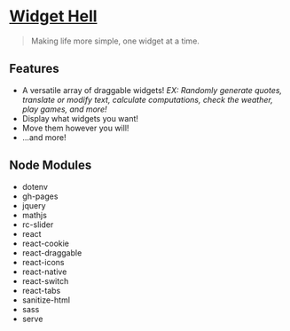 # [Widget Hell](https://kylebuii.github.io/Widget-Hell/)
> Making life more simple, one widget at a time.

## Features
- A versatile array of draggable widgets! _EX: Randomly generate quotes, translate or modify text, calculate computations, check the weather, play games, and more!_
- Display what widgets you want!
- Move them however you will!
- ...and more!

## Node Modules
- dotenv
- gh-pages
- jquery
- mathjs
- rc-slider
- react
- react-cookie
- react-draggable
- react-icons
- react-native
- react-switch
- react-tabs
- sanitize-html
- sass
- serve